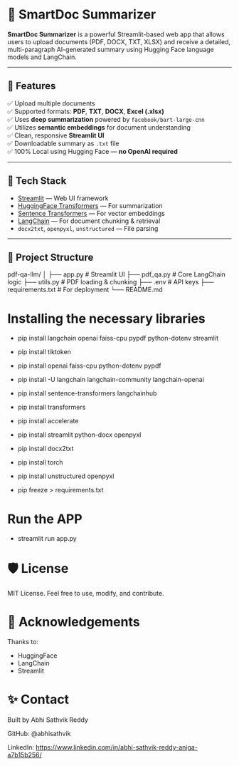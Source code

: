 # 📄 SmartDoc Summarizer

**SmartDoc Summarizer** is a powerful Streamlit-based web app that allows users to upload documents (PDF, DOCX, TXT, XLSX) and receive a detailed, multi-paragraph AI-generated summary using Hugging Face language models and LangChain.

---

## 🚀 Features

✅ Upload multiple documents  
✅ Supported formats: **PDF**, **TXT**, **DOCX**, **Excel (.xlsx)**  
✅ Uses **deep summarization** powered by `facebook/bart-large-cnn`  
✅ Utilizes **semantic embeddings** for document understanding  
✅ Clean, responsive **Streamlit UI**  
✅ Downloadable summary as `.txt` file  
✅ 100% Local using Hugging Face — **no OpenAI required**

---

## 🧰 Tech Stack

- [Streamlit](https://streamlit.io) — Web UI framework
- [HuggingFace Transformers](https://huggingface.co/transformers) — For summarization
- [Sentence Transformers](https://www.sbert.net) — For vector embeddings
- [LangChain](https://www.langchain.com) — For document chunking & retrieval
- `docx2txt`, `openpyxl`, `unstructured` — File parsing

---

## 📂 Project Structure
pdf-qa-llm/
│
├── app.py                     # Streamlit UI
├── pdf_qa.py                  # Core LangChain logic
├── utils.py                   # PDF loading & chunking
├── .env                       # API keys
├── requirements.txt           # For deployment
└── README.md

# Installing the necessary libraries

- pip install langchain openai faiss-cpu pypdf python-dotenv streamlit

- pip install tiktoken

- pip install openai faiss-cpu python-dotenv pypdf

- pip install -U langchain langchain-community langchain-openai

- pip install sentence-transformers langchainhub

- pip install transformers

- pip install accelerate

- pip install streamlit python-docx openpyxl

- pip install docx2txt

- pip install torch

- pip install unstructured openpyxl

- pip freeze > requirements.txt

# Run the APP

- streamlit run app.py

# 🛡️ License

MIT License. Feel free to use, modify, and contribute.

# 🙌 Acknowledgements
Thanks to:
 - HuggingFace
 - LangChain
 - Streamlit

# ✨ Contact
Built by Abhi Sathvik Reddy

GitHub: @abhisathvik

LinkedIn: https://www.linkedin.com/in/abhi-sathvik-reddy-aniga-a7b15b256/
